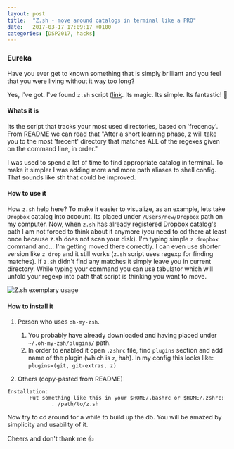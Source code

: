 ```yaml
---
layout: post
title:  "Z.sh - move around catalogs in terminal like a PRO"
date:   2017-03-17 17:09:17 +0100
categories: [DSP2017, hacks]
---
```


### Eureka
Have you ever get to known something that is simply brilliant and you feel that you were living without it way too long?

Yes, I've got. I've found `z.sh` script ([link][z.sh]. Its magic. Its simple. Its fantastic! 💖

#### Whats it is
Its the script that tracks your most used directories, based on 'frecency'. From README we can read that
"After  a  short  learning  phase, z will take you to the most 'frecent' directory that matches ALL of the regexes given on the command line, in order."

I was used to spend a lot of time to find appropriate catalog in terminal. To make it simpler I was adding more and more path aliases to shell config. That sounds like sth that could be improved.

#### How to use it
How `z.sh` help here? To make it easier to visualize, as an example, lets take `Dropbox` catalog into account. Its placed under `/Users/new/Dropbox` path on my computer.
Now, when `z.sh` has already registered Dropbox catalog's path I am not forced to think about it anymore (you need to cd there at least once because z.sh does not scan your disk). I'm typing simple `z dropbox` command and... I'm getting moved there correctly. I can even use shorter version like `z drop` and it still works (`z.sh` script uses regexp for finding matches). If `z.sh` didn't find any matches it simply leave you in current directory. While typing your command you can use tabulator which will unfold your regexp into path that script is thinking you want to move.

![][zscript-gif]

#### How to install it

1. Person who uses `oh-my-zsh`.
    1. You probably have already downloaded and having placed under `~/.oh-my-zsh/plugins/` path.
    2. In order to enabled it open `.zshrc` file, find `plugins` section and add name of the plugin (which is `z`, hah). In my config this looks like: `plugins=(git, git-extras, z)`

2. Others (copy-pasted from README)
```
Installation:
       Put something like this in your $HOME/.bashrc or $HOME/.zshrc:
              . /path/to/z.sh
```
Now try to cd around for a while to build up the db. You will be amazed by simplicity and usability of it.

Cheers and don't thank me 👍

[oh-my-zsh]: https://github.com/robbyrussell/oh-my-zsh
[z.sh]: https://github.com/rupa/z
[zscript-gif]: ../../../../../zscript.gif "Z.sh exemplary usage"
